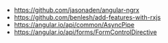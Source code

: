 - https://github.com/jasonaden/angular-ngrx
- https://github.com/benlesh/add-features-with-rxjs
- https://angular.io/api/common/AsyncPipe
- https://angular.io/api/forms/FormControlDirective